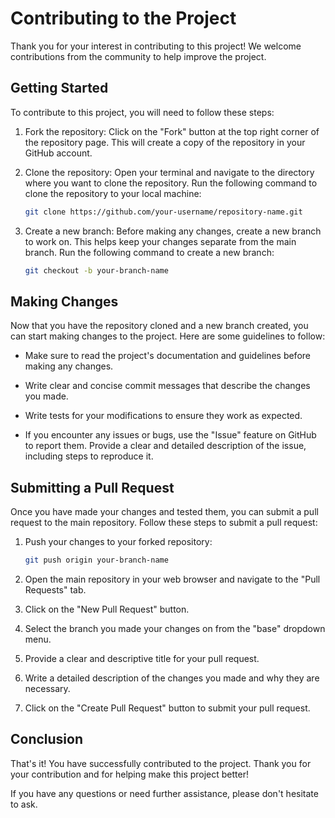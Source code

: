 # Contributing to the Project

Thank you for your interest in contributing to this project! We welcome contributions from the community to help improve the project.

## Getting Started

To contribute to this project, you will need to follow these steps:

1. Fork the repository: Click on the "Fork" button at the top right corner of the repository page. This will create a copy of the repository
   in your GitHub account.

2. Clone the repository: Open your terminal and navigate to the directory where you want to clone the repository. Run the following command
   to clone the repository to your local machine:

    ```bash
    git clone https://github.com/your-username/repository-name.git
    ```

3. Create a new branch: Before making any changes, create a new branch to work on. This helps keep your changes separate from the main
   branch. Run the following command to create a new branch:

    ```bash
    git checkout -b your-branch-name
    ```

## Making Changes

Now that you have the repository cloned and a new branch created, you can start making changes to the project. Here are some guidelines to
follow:

-   Make sure to read the project's documentation and guidelines before making any changes.

-   Write clear and concise commit messages that describe the changes you made.

-   Write tests for your modifications to ensure they work as expected.

-   If you encounter any issues or bugs, use the "Issue" feature on GitHub to report them. Provide a clear and detailed description of the
    issue, including steps to reproduce it.

## Submitting a Pull Request

Once you have made your changes and tested them, you can submit a pull request to the main repository. Follow these steps to submit a pull
request:

1. Push your changes to your forked repository:

    ```bash
    git push origin your-branch-name
    ```

2. Open the main repository in your web browser and navigate to the "Pull Requests" tab.

3. Click on the "New Pull Request" button.

4. Select the branch you made your changes on from the "base" dropdown menu.

5. Provide a clear and descriptive title for your pull request.

6. Write a detailed description of the changes you made and why they are necessary.

7. Click on the "Create Pull Request" button to submit your pull request.

## Conclusion

That's it! You have successfully contributed to the project. Thank you for your contribution and for helping make this project better!

If you have any questions or need further assistance, please don't hesitate to ask.
